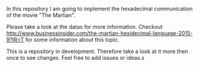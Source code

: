 In this repository I am going to implement the hexadecimal communication
of the movie "The Martian".

Please take a look at the datas for more information.
Checkout http://www.businessinsider.com/the-martian-hexidecimal-language-2015-9?IR=T
for some information about this topic.

This is a repository in development.
Therefore take a look at it more then once to see changes.
Feel free to add issues or ideas.s
